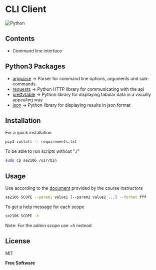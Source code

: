 # CLI Client


![Python](https://img.shields.io/badge/python-v3.6+-blue.svg)

## Contents
- Command line interface


## Python3 Packages


- [argparse] -> Parser for command line options, arguments and sub-commands
- [requests] -> Python HTTP library for communicating with the api
- [prettytable] -> Python library for displaying tabular data in a visually appealing way
- [json] -> Python library for displaying results in json format

## Installation
For a quick installation 

```sh
pip3 install -r requirements.txt
```
To be able to run scripts without "./"
```sh
sudo cp se2106 /usr/bin
```
## Usage 
Use according to the [document] provided by the course instructors
```sh
se2106 SCOPE --param1 value1 [--param2 value2 ...] --format fff 
```
To get a help message for each scope
```sh
se2106 SCOPE -h
```
Note: For the admin scope use +h instead

## License

MIT

**Free Software**


   [argparse]: https://docs.python.org/3/library/argparse.html
   [pytest]: https://docs.pytest.org/en/stable/
   [requests]: https://requests.readthedocs.io/en/master/
   [prettytable]: https://pypi.org/project/prettytable/
   [json]: https://docs.python.org/3/library/json.html
   [document]: https://helios.ntua.gr/pluginfile.php/120132/mod_resource/content/2/project_softeng2021_part2_v02.pdf


